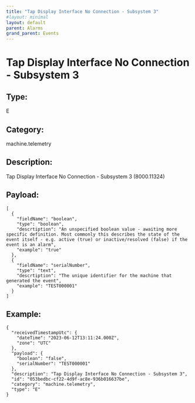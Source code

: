 ```yaml
---
title: "Tap Display Interface No Connection - Subsystem 3"
#layout: minimal
layout: default
parent: Alarms
grand_parent: Events
---
```


# Tap Display Interface No Connection - Subsystem 3

## Type:

E

## Category:

machine.telemetry

## Description: 

Tap Display Interface No Connection - Subsystem 3 (8000.11324)

## Payload:

```
[
  {
    "fieldName": "boolean",
    "type": "boolean",
    "descrtiption": "An unspecified boolean value - awaiting more specific definition. Most commonly this describes the state of the event itself - e.g. active (true) or inactive/resolved (false) if the event is an alarm",
    "example": "true"
  },
  {
    "fieldName": "serialNumber",
    "type": "text",
    "descrtiption": "The unique identifier for the machine that generated the event",
    "example": "TEST000001"
  }
]
```

## Example:

```
{
  "receivedTimestampUtc": {
    "dateTime": "2023-06-12T13:11:24.000Z",
    "zone": "UTC"
  },
  "payload": {
    "boolean": "false",
    "serialNumber": "TEST000001"
  },
  "description": "Tap Display Interface No Connection - Subsystem 3",
  "id": "053bedbc-cf22-4d9f-ac8e-936b016637be",
  "category": "machine.telemetry",
  "type": "E"
}
```

